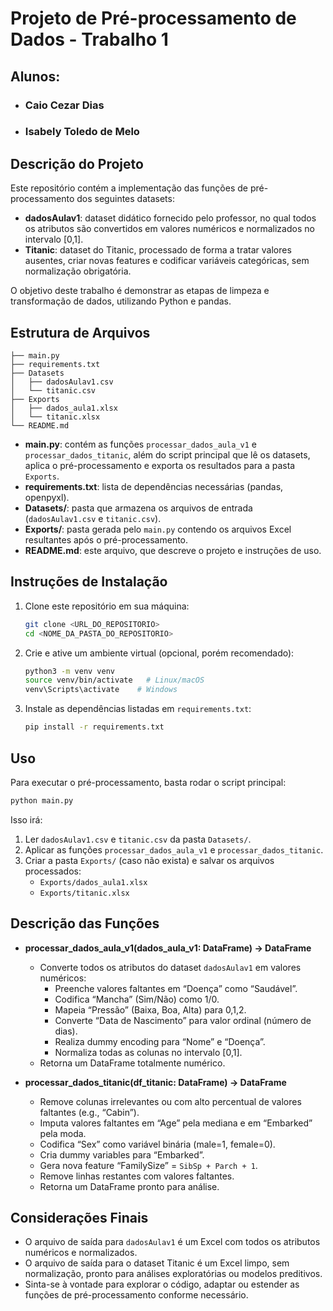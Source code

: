 # Projeto de Pré-processamento de Dados - Trabalho 1
## Alunos:

- ### Caio Cezar Dias
- ### Isabely Toledo de Melo
## Descrição do Projeto

Este repositório contém a implementação das funções de pré-processamento dos seguintes datasets:
- **dadosAulav1**: dataset didático fornecido pelo professor, no qual todos os atributos são convertidos em valores numéricos e normalizados no intervalo [0,1].
- **Titanic**: dataset do Titanic, processado de forma a tratar valores ausentes, criar novas features e codificar variáveis categóricas, sem normalização obrigatória.

O objetivo deste trabalho é demonstrar as etapas de limpeza e transformação de dados, utilizando Python e pandas.

## Estrutura de Arquivos

```
├── main.py
├── requirements.txt
├── Datasets
│   ├── dadosAulav1.csv
│   └── titanic.csv
├── Exports
│   ├── dados_aula1.xlsx
│   └── titanic.xlsx
└── README.md
```

- **main.py**: contém as funções `processar_dados_aula_v1` e `processar_dados_titanic`, além do script principal que lê os datasets, aplica o pré-processamento e exporta os resultados para a pasta `Exports`.
- **requirements.txt**: lista de dependências necessárias (pandas, openpyxl).
- **Datasets/**: pasta que armazena os arquivos de entrada (`dadosAulav1.csv` e `titanic.csv`).
- **Exports/**: pasta gerada pelo `main.py` contendo os arquivos Excel resultantes após o pré-processamento.
- **README.md**: este arquivo, que descreve o projeto e instruções de uso.

## Instruções de Instalação

1. Clone este repositório em sua máquina:
   ```bash
   git clone <URL_DO_REPOSITORIO>
   cd <NOME_DA_PASTA_DO_REPOSITORIO>
   ```
2. Crie e ative um ambiente virtual (opcional, porém recomendado):
   ```bash
   python3 -m venv venv
   source venv/bin/activate   # Linux/macOS
   venv\Scripts\activate    # Windows
   ```
3. Instale as dependências listadas em `requirements.txt`:
   ```bash
   pip install -r requirements.txt
   ```

## Uso

Para executar o pré-processamento, basta rodar o script principal:
```bash
python main.py
```

Isso irá:
1. Ler `dadosAulav1.csv` e `titanic.csv` da pasta `Datasets/`.
2. Aplicar as funções `processar_dados_aula_v1` e `processar_dados_titanic`.
3. Criar a pasta `Exports/` (caso não exista) e salvar os arquivos processados:
   - `Exports/dados_aula1.xlsx`
   - `Exports/titanic.xlsx`

## Descrição das Funções

- **processar_dados_aula_v1(dados_aula_v1: DataFrame) -> DataFrame**  
  - Converte todos os atributos do dataset `dadosAulav1` em valores numéricos:
    - Preenche valores faltantes em “Doença” como “Saudável”.
    - Codifica “Mancha” (Sim/Não) como 1/0.
    - Mapeia “Pressão” (Baixa, Boa, Alta) para 0,1,2.
    - Converte “Data de Nascimento” para valor ordinal (número de dias).
    - Realiza dummy encoding para “Nome” e “Doença”.
    - Normaliza todas as colunas no intervalo [0,1].
  - Retorna um DataFrame totalmente numérico.

- **processar_dados_titanic(df_titanic: DataFrame) -> DataFrame**  
  - Remove colunas irrelevantes ou com alto percentual de valores faltantes (e.g., “Cabin”).
  - Imputa valores faltantes em “Age” pela mediana e em “Embarked” pela moda.
  - Codifica “Sex” como variável binária (male=1, female=0).
  - Cria dummy variables para “Embarked”.
  - Gera nova feature “FamilySize” = `SibSp + Parch + 1`.
  - Remove linhas restantes com valores faltantes.
  - Retorna um DataFrame pronto para análise.

## Considerações Finais

- O arquivo de saída para `dadosAulav1` é um Excel com todos os atributos numéricos e normalizados.
- O arquivo de saída para o dataset Titanic é um Excel limpo, sem normalização, pronto para análises exploratórias ou modelos preditivos.
- Sinta-se à vontade para explorar o código, adaptar ou estender as funções de pré-processamento conforme necessário.
